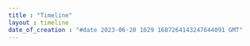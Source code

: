 ```yaml
---
title : "Timeline"
layout : timeline
date_of_creation : "#date 2023-06-20 1629 1687264143247644091 GMT"
---
```

